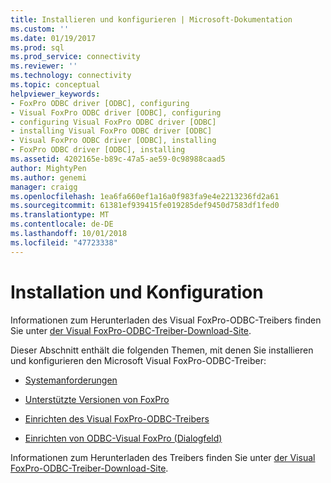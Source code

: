 ```yaml
---
title: Installieren und konfigurieren | Microsoft-Dokumentation
ms.custom: ''
ms.date: 01/19/2017
ms.prod: sql
ms.prod_service: connectivity
ms.reviewer: ''
ms.technology: connectivity
ms.topic: conceptual
helpviewer_keywords:
- FoxPro ODBC driver [ODBC], configuring
- Visual FoxPro ODBC driver [ODBC], configuring
- configuring Visual FoxPro ODBC driver [ODBC]
- installing Visual FoxPro ODBC driver [ODBC]
- Visual FoxPro ODBC driver [ODBC], installing
- FoxPro ODBC driver [ODBC], installing
ms.assetid: 4202165e-b89c-47a5-ae59-0c98988caad5
author: MightyPen
ms.author: genemi
manager: craigg
ms.openlocfilehash: 1ea6fa660ef1a16a0f983fa9e4e2213236fd2a61
ms.sourcegitcommit: 61381ef939415fe019285def9450d7583df1fed0
ms.translationtype: MT
ms.contentlocale: de-DE
ms.lasthandoff: 10/01/2018
ms.locfileid: "47723338"
---
```

# <a name="installing-and-configuring"></a>Installation und Konfiguration
Informationen zum Herunterladen des Visual FoxPro-ODBC-Treibers finden Sie unter [der Visual FoxPro-ODBC-Treiber-Download-Site](http://go.microsoft.com/fwlink/?LinkId=121318).  
  
 Dieser Abschnitt enthält die folgenden Themen, mit denen Sie installieren und konfigurieren den Microsoft Visual FoxPro-ODBC-Treiber:  
  
-   [Systemanforderungen](../../odbc/microsoft/system-requirements-visual-foxpro-odbc-driver.md)  
  
-   [Unterstützte Versionen von FoxPro](../../odbc/microsoft/supported-versions-of-foxpro.md)  
  
-   [Einrichten des Visual FoxPro-ODBC-Treibers](../../odbc/microsoft/setting-up-the-visual-foxpro-odbc-driver.md)  
  
-   [Einrichten von ODBC-Visual FoxPro (Dialogfeld)](../../odbc/microsoft/odbc-visual-foxpro-setup-dialog-box.md)  
  
 Informationen zum Herunterladen des Treibers finden Sie unter [der Visual FoxPro-ODBC-Treiber-Download-Site](http://go.microsoft.com/fwlink/?LinkId=121318).
